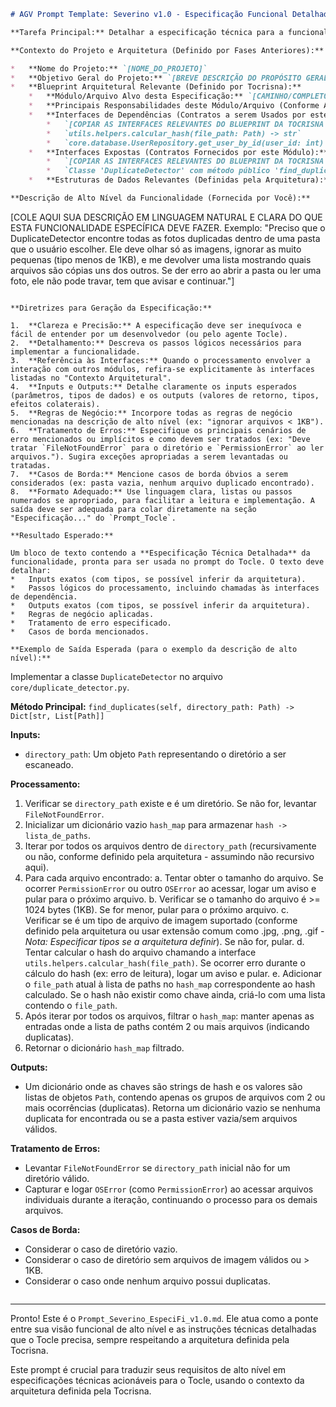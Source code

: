 ```markdown
# AGV Prompt Template: Severino v1.0 - Especificação Funcional Detalhada

**Tarefa Principal:** Detalhar a especificação técnica para a funcionalidade/módulo descrito abaixo, baseando-se no contexto arquitetural fornecido. O resultado deve ser formatado de forma clara e precisa, pronto para ser usado na seção "Especificação da Funcionalidade/Módulo a ser Implementada" do prompt do agente Tocle.

**Contexto do Projeto e Arquitetura (Definido por Fases Anteriores):**

*   **Nome do Projeto:** `[NOME_DO_PROJETO]`
*   **Objetivo Geral do Projeto:** `[BREVE DESCRIÇÃO DO PROPÓSITO GERAL DO PROJETO]`
*   **Blueprint Arquitetural Relevante (Definido por Tocrisna):**
    *   **Módulo/Arquivo Alvo desta Especificação:** `[CAMINHO/COMPLETO/DO/ARQUIVO_ALVO.py]`
    *   **Principais Responsabilidades deste Módulo/Arquivo (Conforme Arquitetura):** `[COPIAR DESCRIÇÃO DA RESPONSABILIDADE DA ARQUITETURA]`
    *   **Interfaces de Dependências (Contratos a serem Usados por este Módulo):**
        *   `[COPIAR AS INTERFACES RELEVANTES DO BLUEPRINT DA TOCRISNA - Assinaturas e descrições das funções/métodos de outros módulos que este precisa chamar. Ex:]`
        *   `utils.helpers.calcular_hash(file_path: Path) -> str`
        *   `core.database.UserRepository.get_user_by_id(user_id: int) -> Optional[User]`
    *   **Interfaces Expostas (Contratos Fornecidos por este Módulo):**
        *   `[COPIAR AS INTERFACES RELEVANTES DO BLUEPRINT DA TOCRISNA - Assinaturas e descrições das funções/métodos públicos que este módulo deve expor. Ex:]`
        *   `Classe 'DuplicateDetector' com método público 'find_duplicates(directory_path: Path) -> Dict[str, List[Path]]'`
    *   **Estruturas de Dados Relevantes (Definidas pela Arquitetura):** `[COPIAR DEFINIÇÕES DE DATACLASSES/NAMEDTUPLES RELEVANTES DA ARQUITETURA]`

**Descrição de Alto Nível da Funcionalidade (Fornecida por Você):**

```
[COLE AQUI SUA DESCRIÇÃO EM LINGUAGEM NATURAL E CLARA DO QUE ESTA FUNCIONALIDADE ESPECÍFICA DEVE FAZER.
Exemplo: "Preciso que o DuplicateDetector encontre todas as fotos duplicadas dentro de uma pasta que o usuário escolher. Ele deve olhar só as imagens, ignorar as muito pequenas (tipo menos de 1KB), e me devolver uma lista mostrando quais arquivos são cópias uns dos outros. Se der erro ao abrir a pasta ou ler uma foto, ele não pode travar, tem que avisar e continuar."]
```

**Diretrizes para Geração da Especificação:**

1.  **Clareza e Precisão:** A especificação deve ser inequívoca e fácil de entender por um desenvolvedor (ou pelo agente Tocle).
2.  **Detalhamento:** Descreva os passos lógicos necessários para implementar a funcionalidade.
3.  **Referência às Interfaces:** Quando o processamento envolver a interação com outros módulos, refira-se explicitamente às interfaces listadas no "Contexto Arquitetural".
4.  **Inputs e Outputs:** Detalhe claramente os inputs esperados (parâmetros, tipos de dados) e os outputs (valores de retorno, tipos, efeitos colaterais).
5.  **Regras de Negócio:** Incorpore todas as regras de negócio mencionadas na descrição de alto nível (ex: "ignorar arquivos < 1KB").
6.  **Tratamento de Erros:** Especifique os principais cenários de erro mencionados ou implícitos e como devem ser tratados (ex: "Deve tratar `FileNotFoundError` para o diretório e `PermissionError` ao ler arquivos."). Sugira exceções apropriadas a serem levantadas ou tratadas.
7.  **Casos de Borda:** Mencione casos de borda óbvios a serem considerados (ex: pasta vazia, nenhum arquivo duplicado encontrado).
8.  **Formato Adequado:** Use linguagem clara, listas ou passos numerados se apropriado, para facilitar a leitura e implementação. A saída deve ser adequada para colar diretamente na seção "Especificação..." do `Prompt_Tocle`.

**Resultado Esperado:**

Um bloco de texto contendo a **Especificação Técnica Detalhada** da funcionalidade, pronta para ser usada no prompt do Tocle. O texto deve detalhar:
*   Inputs exatos (com tipos, se possível inferir da arquitetura).
*   Passos lógicos do processamento, incluindo chamadas às interfaces de dependência.
*   Outputs exatos (com tipos, se possível inferir da arquitetura).
*   Regras de negócio aplicadas.
*   Tratamento de erro especificado.
*   Casos de borda mencionados.

**Exemplo de Saída Esperada (para o exemplo da descrição de alto nível):**

```
Implementar a classe `DuplicateDetector` no arquivo `core/duplicate_detector.py`.

**Método Principal:** `find_duplicates(self, directory_path: Path) -> Dict[str, List[Path]]`

**Inputs:**
*   `directory_path`: Um objeto `Path` representando o diretório a ser escaneado.

**Processamento:**
1.  Verificar se `directory_path` existe e é um diretório. Se não for, levantar `FileNotFoundError`.
2.  Inicializar um dicionário vazio `hash_map` para armazenar `hash -> lista_de_paths`.
3.  Iterar por todos os arquivos dentro de `directory_path` (recursivamente ou não, conforme definido pela arquitetura - assumindo não recursivo aqui).
4.  Para cada arquivo encontrado:
    a. Tentar obter o tamanho do arquivo. Se ocorrer `PermissionError` ou outro `OSError` ao acessar, logar um aviso e pular para o próximo arquivo.
    b. Verificar se o tamanho do arquivo é >= 1024 bytes (1KB). Se for menor, pular para o próximo arquivo.
    c. Verificar se é um tipo de arquivo de imagem suportado (conforme definido pela arquitetura ou usar extensão comum como .jpg, .png, .gif - *Nota: Especificar tipos se a arquitetura definir*). Se não for, pular.
    d. Tentar calcular o hash do arquivo chamando a interface `utils.helpers.calcular_hash(file_path)`. Se ocorrer erro durante o cálculo do hash (ex: erro de leitura), logar um aviso e pular.
    e. Adicionar o `file_path` atual à lista de paths no `hash_map` correspondente ao hash calculado. Se o hash não existir como chave ainda, criá-lo com uma lista contendo o `file_path`.
5.  Após iterar por todos os arquivos, filtrar o `hash_map`: manter apenas as entradas onde a lista de paths contém 2 ou mais arquivos (indicando duplicatas).
6.  Retornar o dicionário `hash_map` filtrado.

**Outputs:**
*   Um dicionário onde as chaves são strings de hash e os valores são listas de objetos `Path`, contendo apenas os grupos de arquivos com 2 ou mais ocorrências (duplicatas). Retorna um dicionário vazio se nenhuma duplicata for encontrada ou se a pasta estiver vazia/sem arquivos válidos.

**Tratamento de Erros:**
*   Levantar `FileNotFoundError` se `directory_path` inicial não for um diretório válido.
*   Capturar e logar `OSError` (como `PermissionError`) ao acessar arquivos individuais durante a iteração, continuando o processo para os demais arquivos.

**Casos de Borda:**
*   Considerar o caso de diretório vazio.
*   Considerar o caso de diretório sem arquivos de imagem válidos ou > 1KB.
*   Considerar o caso onde nenhum arquivo possui duplicatas.
```

```



---

Pronto! Este é o `Prompt_Severino_EspeciFi_v1.0.md`. Ele atua como a ponte entre sua visão funcional de alto nível e as instruções técnicas detalhadas que o Tocle precisa, sempre respeitando a arquitetura definida pela Tocrisna.

Este prompt é crucial para traduzir seus requisitos de alto nível em especificações técnicas acionáveis para o Tocle, usando o contexto da arquitetura definida pela Tocrisna.
